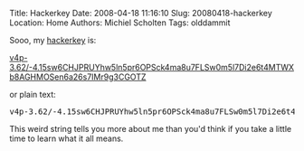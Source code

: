 Title: Hackerkey
Date: 2008-04-18 11:16:10
Slug: 20080418-hackerkey
Location: Home
Authors: Michiel Scholten
Tags: olddammit

<p>Sooo, my <a href="http://hackerkey.com/">hackerkey</a> is:</p>

<p><a href="http://www.hackerkey.com/decrypt.php?hackerkey=v4p-3.62%2F-4.15sw6CHJPRUYhw5ln5pr6OPSck4ma8u7FLSw0m5l7Di2e6t4MTWXb8AGHMOSen6a26s7IMr9g3CGOTZ">v4p-3.62/-4.15sw6CHJPRUYhw5ln5pr6OPSck4ma8u7FLSw0m5l7Di2e6t4MTWXb8AGHMOSen6a26s7IMr9g3CGOTZ</a></p>
<p>or plain text:</p>

<pre>
v4p-3.62/-4.15sw6CHJPRUYhw5ln5pr6OPSck4ma8u7FLSw0m5l7Di2e6t4MTWXb8AGHMOSen6a26s7IMr9g3CGOTZ hackerkey.com
</pre>

<p>This weird string tells you more about me than you'd think if you take a little time to learn what it all means.</p>